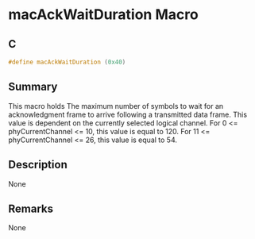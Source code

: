 # macAckWaitDuration Macro

## C

```c
#define macAckWaitDuration (0x40)

```
## Summary

This macro holds The maximum number of symbols to wait for an acknowledgment frame to arrive following a transmitted data frame. This value is dependent on the currently selected logical channel. For 0 <= phyCurrentChannel <= 10, this value is equal to 120. For 11 <= phyCurrentChannel <= 26, this value is equal to 54. 

## Description

None
## Remarks

None 

